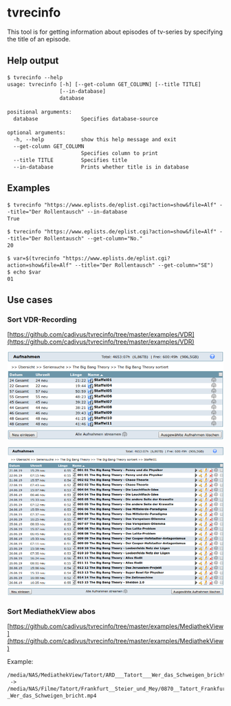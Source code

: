 # tvrecinfo

This tool is for getting information about episodes of tv-series by specifying the title of an episode.


## Help output
```
$ tvrecinfo --help
usage: tvrecinfo [-h] [--get-column GET_COLUMN] [--title TITLE]
                 [--in-database]
                 database

positional arguments:
  database              Specifies database-source

optional arguments:
  -h, --help            show this help message and exit
  --get-column GET_COLUMN
                        Specifies column to print
  --title TITLE         Specifies title
  --in-database         Prints whether title is in database
```

## Examples

```
$ tvrecinfo "https://www.eplists.de/eplist.cgi?action=show&file=Alf" --title="Der Rollentausch" --in-database
True
```

```
$ tvrecinfo "https://www.eplists.de/eplist.cgi?action=show&file=Alf" --title="Der Rollentausch" --get-column="No."
20
```

```
$ var=$(tvrecinfo "https://www.eplists.de/eplist.cgi?action=show&file=Alf" --title="Der Rollentausch" --get-column="SE")
$ echo $var
01
```


## Use cases

### Sort VDR-Recording

[https://github.com/cadivus/tvrecinfo/tree/master/examples/VDR](https://github.com/cadivus/tvrecinfo/tree/master/examples/VDR)

![Series](https://github.com/cadivus/tvrecinfo/blob/master/doc/images/Series.png?raw=true)


![Series-Directory](https://github.com/cadivus/tvrecinfo/blob/master/doc/images/SeriesDirectory.png?raw=true)


### Sort MediathekView abos

[https://github.com/cadivus/tvrecinfo/tree/master/examples/MediathekView](https://github.com/cadivus/tvrecinfo/tree/master/examples/MediathekView)

Example:
```
/media/NAS/MediathekView/Tatort/ARD___Tatort___Wer_das_Schweigen_bricht___HD.mp4 
 -> /media/NAS/Filme/Tatort/Frankfurt__Steier_und_Mey/0870__Tatort_Frankfurt_-_Wer_das_Schweigen_bricht.mp4
 ```
